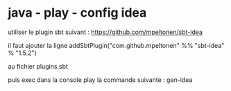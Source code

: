 # java - play - config idea

utiliser le plugin sbt suivant :
https://github.com/mpeltonen/sbt-idea

il faut ajouter la ligne
addSbtPlugin("com.github.mpeltonen" %% "sbt-idea" % "1.5.2")

au fichier plugins.sbt

puis exec dans la console play la commande suivante :
gen-idea
